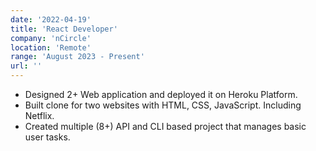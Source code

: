 ```yaml
---
date: '2022-04-19'
title: 'React Developer'
company: 'nCircle'
location: 'Remote'
range: 'August 2023 - Present'
url: ''
---
```


- Designed 2+ Web application and deployed it on Heroku Platform.
- Built clone for two websites with HTML, CSS, JavaScript. Including Netflix.
- Created multiple (8+) API and CLI based project that manages basic user tasks.
